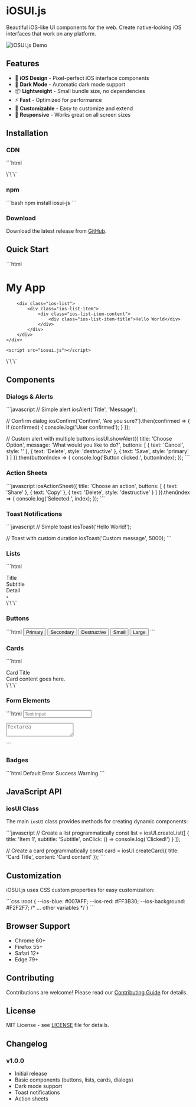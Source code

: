 # iOSUI.js

Beautiful iOS-like UI components for the web. Create native-looking iOS interfaces that work on any platform.

![iOSUI.js Demo](https://hebbkx1anhila5yf.public.blob.vercel-storage.com/https___qiita-image-store.s3.ap-northeast-1.amazonaws.com_0_162131_42bd2d4d-4bbf-05f5-0d16-fdce2d867eda-tM1H77ClNM0nhvLCmcUJTMIG1sKWDI.avif)

## Features

- 📱 **iOS Design** - Pixel-perfect iOS interface components
- 🌙 **Dark Mode** - Automatic dark mode support
- 📦 **Lightweight** - Small bundle size, no dependencies
- ⚡ **Fast** - Optimized for performance
- 🎨 **Customizable** - Easy to customize and extend
- 📱 **Responsive** - Works great on all screen sizes

## Installation

### CDN

\`\`\`html
<link rel="stylesheet" href="https://cdn.jsdelivr.net/npm/iosui-js@1.0.0/iosui.css">
<script src="https://cdn.jsdelivr.net/npm/iosui-js@1.0.0/iosui.js"></script>
\`\`\`

### npm

\`\`\`bash
npm install iosui-js
\`\`\`

### Download

Download the latest release from [GitHub](https://github.com/yourusername/iosui-js/releases).

## Quick Start

\`\`\`html
<!DOCTYPE html>
<html>
<head>
    <link rel="stylesheet" href="iosui.css">
</head>
<body>
    <div class="ios-container">
        <div class="ios-header">
            <h1 class="ios-header-title">My App</h1>
        </div>
        
        <div class="ios-list">
            <div class="ios-list-item">
                <div class="ios-list-item-content">
                    <div class="ios-list-item-title">Hello World</div>
                </div>
            </div>
        </div>
    </div>
    
    <script src="iosui.js"></script>
</body>
</html>
\`\`\`

## Components

### Dialogs & Alerts

\`\`\`javascript
// Simple alert
iosAlert('Title', 'Message');

// Confirm dialog
iosConfirm('Confirm', 'Are you sure?').then(confirmed => {
    if (confirmed) {
        console.log('User confirmed');
    }
});

// Custom alert with multiple buttons
iosUI.showAlert({
    title: 'Choose Option',
    message: 'What would you like to do?',
    buttons: [
        { text: 'Cancel', style: '' },
        { text: 'Delete', style: 'destructive' },
        { text: 'Save', style: 'primary' }
    ]
}).then(buttonIndex => {
    console.log('Button clicked:', buttonIndex);
});
\`\`\`

### Action Sheets

\`\`\`javascript
iosActionSheet({
    title: 'Choose an action',
    buttons: [
        { text: 'Share' },
        { text: 'Copy' },
        { text: 'Delete', style: 'destructive' }
    ]
}).then(index => {
    console.log('Selected:', index);
});
\`\`\`

### Toast Notifications

\`\`\`javascript
// Simple toast
iosToast('Hello World!');

// Toast with custom duration
iosToast('Custom message', 5000);
\`\`\`

### Lists

\`\`\`html
<div class="ios-list">
    <div class="ios-list-item">
        <div class="ios-list-item-content">
            <div class="ios-list-item-title">Title</div>
            <div class="ios-list-item-subtitle">Subtitle</div>
            <div class="ios-list-item-detail">Detail</div>
        </div>
        <span class="ios-list-item-chevron">›</span>
    </div>
</div>
\`\`\`

### Buttons

\`\`\`html
<button class="ios-button">Primary</button>
<button class="ios-button secondary">Secondary</button>
<button class="ios-button destructive">Destructive</button>
<button class="ios-button small">Small</button>
<button class="ios-button large">Large</button>
\`\`\`

### Cards

\`\`\`html
<div class="ios-card">
    <div class="ios-card-title">Card Title</div>
    <div class="ios-card-content">Card content goes here.</div>
</div>
\`\`\`

### Form Elements

\`\`\`html
<input class="ios-input" placeholder="Text input">
<textarea class="ios-textarea" placeholder="Textarea"></textarea>
\`\`\`

### Badges

\`\`\`html
<span class="ios-badge">Default</span>
<span class="ios-badge red">Error</span>
<span class="ios-badge green">Success</span>
<span class="ios-badge orange">Warning</span>
\`\`\`

## JavaScript API

### iosUI Class

The main `iosUI` class provides methods for creating dynamic components:

\`\`\`javascript
// Create a list programmatically
const list = iosUI.createList([
    {
        title: 'Item 1',
        subtitle: 'Subtitle',
        onClick: () => console.log('Clicked!')
    }
]);

// Create a card programmatically
const card = iosUI.createCard({
    title: 'Card Title',
    content: 'Card content'
});
\`\`\`

## Customization

iOSUI.js uses CSS custom properties for easy customization:

\`\`\`css
:root {
    --ios-blue: #007AFF;
    --ios-red: #FF3B30;
    --ios-background: #F2F2F7;
    /* ... other variables */
}
\`\`\`

## Browser Support

- Chrome 60+
- Firefox 55+
- Safari 12+
- Edge 79+

## Contributing

Contributions are welcome! Please read our [Contributing Guide](CONTRIBUTING.md) for details.

## License

MIT License - see [LICENSE](LICENSE) file for details.

## Changelog

### v1.0.0
- Initial release
- Basic components (buttons, lists, cards, dialogs)
- Dark mode support
- Toast notifications
- Action sheets
